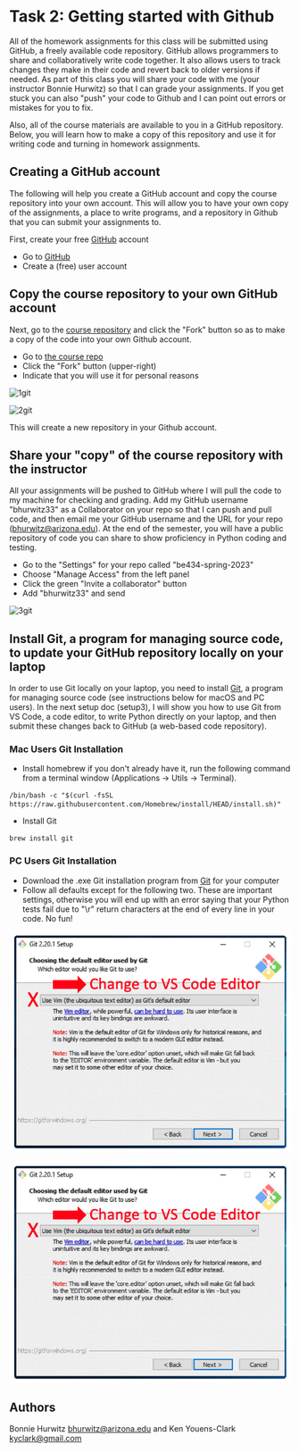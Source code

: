 # Task 2: Getting started with Github

All of the homework assignments for this class will be submitted using GitHub, a freely available code repository. GitHub allows programmers to share and collaboratively write code together. It also allows users to track changes they make in their code and revert back to older versions if needed. As part of this class you will share your code with me (your instructor Bonnie Hurwitz) so that I can grade your assignments. If you get stuck you can also "push" your code to Github and I can point out errors or mistakes for you to fix.

Also, all of the course materials are available to you in a GitHub repository. Below, you will learn how to make a copy of this repository and use it for writing code and turning in homework assignments.

## Creating a GitHub account

The following will help you create a GitHub account and copy the course repository into your own account.
This will allow you to have your own copy of the assignments, a place to write programs, and a repository in Github that you can submit your assignments to.  

First, create your free [GitHub](http://github.com) account 

* Go to [GitHub](http://github.com)
* Create a (free) user account

## Copy the course repository to your own GitHub account

Next, go to the [course repository](https://github.com/bhurwitz33/be434-spring-2023) and click the "Fork" button so as to make a copy of the code into your own Github account.

* Go to [the course repo](https://github.com/bhurwitz33/be434-spring-2023)
* Click the "Fork" button (upper-right)
* Indicate that you will use it for personal reasons

![1git](./images/1_github_repo_to_fork.png "Copying a repository")

![2git](./images/2_github_plan_for_fork.png "Plan for the copy")

This will create a new repository in your Github account. 

## Share your "copy" of the course repository with the instructor

All your assignments will be pushed to GitHub where I will pull the code to my machine for checking and grading. Add my GitHub username "bhurwitz33" as a Collaborator on your repo so that I can push and pull code, and then email me your GitHub username and the URL for your repo (bhurwitz@arizona.edu). At the end of the semester, you will have a public repository of code you can share to show proficiency in Python coding and testing. 

* Go to the "Settings" for your repo called "be434-spring-2023"
* Choose "Manage Access" from the left panel
* Click the green "Invite a collaborator" button
* Add "bhurwitz33" and send

![3git](./images/3_github_add_a_collaborator.png "Share your repo with instructor")

## Install Git, a program for managing source code, to update your GitHub repository locally on your laptop

In order to use Git locally on your laptop, you need to install [Git](https://git-scm.com/), a program for managing source code (see instructions below for macOS and PC users). In the next setup doc (setup3), I will show you how to use Git from VS Code, a code editor, to write Python directly on your laptop, and then submit these changes back to GitHub (a web-based code repository).

### Mac Users Git Installation

* Install homebrew if you don't already have it, run the following command from a terminal window (Applications -> Utils -> Terminal).

```
/bin/bash -c "$(curl -fsSL https://raw.githubusercontent.com/Homebrew/install/HEAD/install.sh)"
```

* Install Git

```
brew install git
```

### PC Users Git Installation

* Download the .exe Git installation program from [Git](https://git-scm.com/) for your computer
* Follow all defaults except for the following two. These are important settings, otherwise you will end up with an error saying that your Python tests fail due to "\r" return characters at the end of every line in your code. No fun!


![4git](./images/1_win_git_editor.png "Tell Git you would like to use VS code as your editor.")

![4git](./images/1_win_git_editor.png "Tell Git you want Check-out as is, commit Unix-style line endings.")


## Authors

Bonnie Hurwitz <bhurwitz@arizona.edu> and Ken Youens-Clark <kyclark@gmail.com>